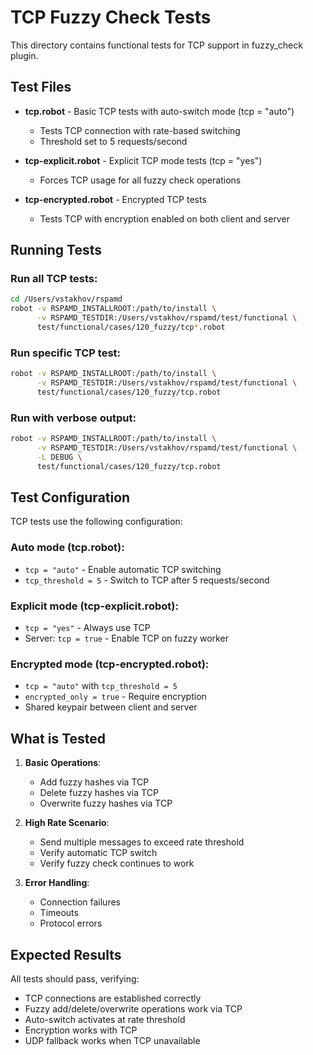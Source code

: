 # TCP Fuzzy Check Tests

This directory contains functional tests for TCP support in fuzzy_check plugin.

## Test Files

- **tcp.robot** - Basic TCP tests with auto-switch mode (tcp = "auto")
  - Tests TCP connection with rate-based switching
  - Threshold set to 5 requests/second

- **tcp-explicit.robot** - Explicit TCP mode tests (tcp = "yes")
  - Forces TCP usage for all fuzzy check operations

- **tcp-encrypted.robot** - Encrypted TCP tests
  - Tests TCP with encryption enabled on both client and server

## Running Tests

### Run all TCP tests:
```bash
cd /Users/vstakhov/rspamd
robot -v RSPAMD_INSTALLROOT:/path/to/install \
      -v RSPAMD_TESTDIR:/Users/vstakhov/rspamd/test/functional \
      test/functional/cases/120_fuzzy/tcp*.robot
```

### Run specific TCP test:
```bash
robot -v RSPAMD_INSTALLROOT:/path/to/install \
      -v RSPAMD_TESTDIR:/Users/vstakhov/rspamd/test/functional \
      test/functional/cases/120_fuzzy/tcp.robot
```

### Run with verbose output:
```bash
robot -v RSPAMD_INSTALLROOT:/path/to/install \
      -v RSPAMD_TESTDIR:/Users/vstakhov/rspamd/test/functional \
      -L DEBUG \
      test/functional/cases/120_fuzzy/tcp.robot
```

## Test Configuration

TCP tests use the following configuration:

### Auto mode (tcp.robot):
- `tcp = "auto"` - Enable automatic TCP switching
- `tcp_threshold = 5` - Switch to TCP after 5 requests/second

### Explicit mode (tcp-explicit.robot):
- `tcp = "yes"` - Always use TCP
- Server: `tcp = true` - Enable TCP on fuzzy worker

### Encrypted mode (tcp-encrypted.robot):
- `tcp = "auto"` with `tcp_threshold = 5`
- `encrypted_only = true` - Require encryption
- Shared keypair between client and server

## What is Tested

1. **Basic Operations**:
   - Add fuzzy hashes via TCP
   - Delete fuzzy hashes via TCP
   - Overwrite fuzzy hashes via TCP

2. **High Rate Scenario**:
   - Send multiple messages to exceed rate threshold
   - Verify automatic TCP switch
   - Verify fuzzy check continues to work

3. **Error Handling**:
   - Connection failures
   - Timeouts
   - Protocol errors

## Expected Results

All tests should pass, verifying:
- TCP connections are established correctly
- Fuzzy add/delete/overwrite operations work via TCP
- Auto-switch activates at rate threshold
- Encryption works with TCP
- UDP fallback works when TCP unavailable
